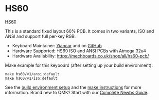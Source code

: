 # HS60

[HS60](https://mechboards.co.uk/wp-content/uploads/2018/04/IMG_20180420_140353.jpg)

This is a standard fixed layout 60% PCB. It comes in two variants, ISO and ANSI and support full per-key RGB.

* Keyboard Maintainer: [Yiancar](http://yiancar-designs.com/) and on [GitHub](https://github.com/yiancar)
* Hardware Supported: HS60 ISO and ANSI PCBs with Atmega 32u4
* Hardware Availability: https://mechboards.co.uk/shop/all/hs60-pcb/

Make example for this keyboard (after setting up your build environment):

    make hs60/v1/ansi:default
    make hs60/v1/iso:default

See the [build environment setup](https://docs.qmk.fm/#/getting_started_build_tools) and the [make instructions](https://docs.qmk.fm/#/getting_started_make_guide) for more information. Brand new to QMK? Start with our [Complete Newbs Guide](https://docs.qmk.fm/#/newbs).
